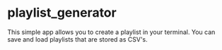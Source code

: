 # playlist_generator

This simple app allows you to create a playlist in your terminal. You can save and load playlists that are stored as CSV's.
